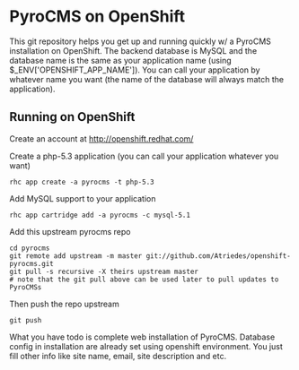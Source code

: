 PyroCMS on OpenShift
====================

This git repository helps you get up and running quickly w/ a PyroCMS installation
on OpenShift.  The backend database is MySQL and the database name is the 
same as your application name (using $_ENV['OPENSHIFT_APP_NAME']).  You can call
your application by whatever name you want (the name of the database will always
match the application).


Running on OpenShift
----------------------------

Create an account at http://openshift.redhat.com/

Create a php-5.3 application (you can call your application whatever you want)

    rhc app create -a pyrocms -t php-5.3

Add MySQL support to your application

    rhc app cartridge add -a pyrocms -c mysql-5.1

Add this upstream pyrocms repo

    cd pyrocms
    git remote add upstream -m master git://github.com/Atriedes/openshift-pyrocms.git
    git pull -s recursive -X theirs upstream master
    # note that the git pull above can be used later to pull updates to PyroCMSs
    
Then push the repo upstream

    git push

What you have todo is complete web installation of PyroCMS. Database config in
installation are already set using openshift environment. You just fill other info
like site name, email, site description and etc.